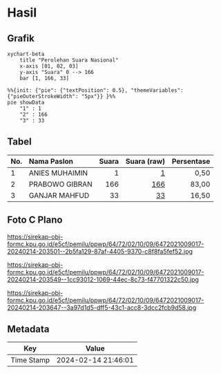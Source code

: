 # Hasil

## Grafik

```mermaid
xychart-beta
    title "Perolehan Suara Nasional"
    x-axis [01, 02, 03]
    y-axis "Suara" 0 --> 166
    bar [1, 166, 33]
```

```mermaid
%%{init: {"pie": {"textPosition": 0.5}, "themeVariables": {"pieOuterStrokeWidth": "5px"}} }%%
pie showData
    "1" : 1
    "2" : 166
    "3" : 33
```

## Tabel

| No. | Nama Paslon    | Suara | Suara (raw) | Persentase |
|:--- |:-------------- | -----:| -----------:| ----------:|
| 1   | ANIES MUHAIMIN | 1     | [1][p-1]    | 0,50       |
| 2   | PRABOWO GIBRAN | 166   | [166][p-2]  | 83,00      |
| 3   | GANJAR MAHFUD  | 33    | [33][p-3]   | 16,50      |


[p-1]: https://github.com/gigit-pemilu/pemilu-2024/blob/main/pilpres/hitung-suara/sub/64-kalimantan-timur/sub/72-kota-samarinda/sub/02-samarinda-seberang/sub/1009-mangkupalas/sub/017-tps/sub/paslon-1.txt
[p-2]: https://github.com/gigit-pemilu/pemilu-2024/blob/main/pilpres/hitung-suara/sub/64-kalimantan-timur/sub/72-kota-samarinda/sub/02-samarinda-seberang/sub/1009-mangkupalas/sub/017-tps/sub/paslon-2.txt
[p-3]: https://github.com/gigit-pemilu/pemilu-2024/blob/main/pilpres/hitung-suara/sub/64-kalimantan-timur/sub/72-kota-samarinda/sub/02-samarinda-seberang/sub/1009-mangkupalas/sub/017-tps/sub/paslon-3.txt

## Foto C Plano

https://sirekap-obj-formc.kpu.go.id/e5cf/pemilu/ppwp/64/72/02/10/09/6472021009017-20240214-203501--2b5fa129-87af-4405-9370-c8f8fa5fef52.jpg

https://sirekap-obj-formc.kpu.go.id/e5cf/pemilu/ppwp/64/72/02/10/09/6472021009017-20240214-203549--1cc93012-1069-44ec-8c73-f47701322c50.jpg

https://sirekap-obj-formc.kpu.go.id/e5cf/pemilu/ppwp/64/72/02/10/09/6472021009017-20240214-203647--3a97d1d5-dff5-43c1-acc8-3dcc2fcb9d58.jpg


## Metadata

| Key        | Value               |
| ---------- | ------------------- |
| Time Stamp | 2024-02-14 21:46:01 |



